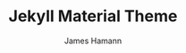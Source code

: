 ---
title: Jekyll Material Theme
github: https://github.com/jameshamann/jekyll-material-theme
demo: https://jameshamann.com
author: James Hamann
ssg:
  - Jekyll
cms:
  - No Cms
---